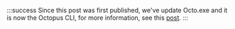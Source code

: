 :::success
Since this post was first published, we've update Octo.exe and it is now the Octopus CLI, for more information, see this [post](https://path-to-post).
:::